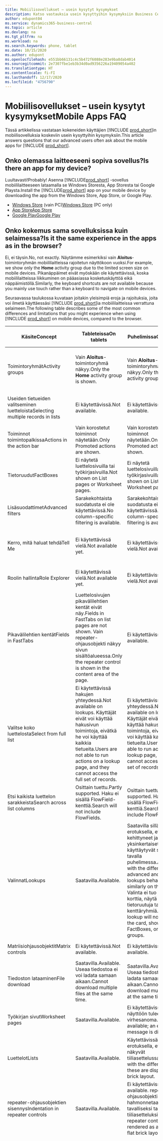 ```yaml
---
title: Mobiilisovellukset – usein kysytyt kysymykset
description: Katso vastauksia usein kysyttyihin kysymyksiin Business Centralin käyttämisestä puhelimessa tai tabletissa.
author: edupont04
ms.service: dynamics365-business-central
ms.topic: article
ms.devlang: na
ms.tgt_pltfrm: na
ms.workload: na
ms.search.keywords: phone, tablet
ms.date: 10/15/2020
ms.author: edupont
ms.openlocfilehash: e551bb66131c4c5b472f6088e283e9ba8dab4014
ms.sourcegitcommit: 2e7307fbe1eb3b34d0ad9356226a19409054a402
ms.translationtype: HT
ms.contentlocale: fi-FI
ms.lasthandoff: 12/17/2020
ms.locfileid: "4756790"
---
```

# <a name="mobile-apps-faq"></a><span data-ttu-id="340c6-103">Mobiilisovellukset – usein kysytyt kysymykset</span><span class="sxs-lookup"><span data-stu-id="340c6-103">Mobile Apps FAQ</span></span>

<span data-ttu-id="340c6-104">Tässä artikkelissa vastataan kokeneiden käyttäjien [!INCLUDE [prod_short](includes/prod_short.md)]in mobiilisovelluksia koskeviin usein kysyttyihin kysymyksiin.</span><span class="sxs-lookup"><span data-stu-id="340c6-104">This article answers questions that our advanced users often ask about the mobile apps for [!INCLUDE [prod_short](includes/prod_short.md)].</span></span>  

## <a name="is-there-an-app-for-my-device"></a><span data-ttu-id="340c6-105">Onko olemassa laitteeseeni sopiva sovellus?</span><span class="sxs-lookup"><span data-stu-id="340c6-105">Is there an app for my device?</span></span>

<span data-ttu-id="340c6-106">Luultavasti!</span><span class="sxs-lookup"><span data-stu-id="340c6-106">Probably!</span></span> <span data-ttu-id="340c6-107">Asenna [!INCLUDE[prod_short](includes/prod_short.md)] -sovellus mobiililaitteeseen lataamalla se Windows Storesta, App Storesta tai Google Playsta.</span><span class="sxs-lookup"><span data-stu-id="340c6-107">Install the [!INCLUDE[prod_short](includes/prod_short.md)] app on your mobile device by downloading the app from the Windows Store, App Store, or Google Play.</span></span>

- <span data-ttu-id="340c6-108">[Windows Store](https://go.microsoft.com/fwlink/?LinkId=734848) (vain PC)</span><span class="sxs-lookup"><span data-stu-id="340c6-108">[Windows Store](https://go.microsoft.com/fwlink/?LinkId=734848) (PC only)</span></span>
- [<span data-ttu-id="340c6-109">App Store</span><span class="sxs-lookup"><span data-stu-id="340c6-109">App Store</span></span>](https://go.microsoft.com/fwlink/?LinkId=734847)
- [<span data-ttu-id="340c6-110">Google Play</span><span class="sxs-lookup"><span data-stu-id="340c6-110">Google Play</span></span>](https://go.microsoft.com/fwlink/?LinkId=734849)

## <a name="is-it-the-same-experience-in-the-apps-as-in-the-browser"></a><span data-ttu-id="340c6-111">Onko kokemus sama sovelluksissa kuin selaimessa?</span><span class="sxs-lookup"><span data-stu-id="340c6-111">Is it the same experience in the apps as in the browser?</span></span>

<span data-ttu-id="340c6-112">Ei, ei täysin.</span><span class="sxs-lookup"><span data-stu-id="340c6-112">No, not exactly.</span></span> <span data-ttu-id="340c6-113">Näytämme esimerkiksi vain **Aloitus**-toimintoryhmän mobiililaitteissa rajoitetun näyttökoon vuoksi.</span><span class="sxs-lookup"><span data-stu-id="340c6-113">For example, we show only the **Home** activity group due to the limited screen size on mobile devices.</span></span> <span data-ttu-id="340c6-114">Pikanäppäimet eivät myöskään ole käytettävissä, koska mobiililaitteissa liikkuminen on pääasiassa kosketuskäyttöä eikä näppäimistöllä.</span><span class="sxs-lookup"><span data-stu-id="340c6-114">Similarly, the keyboard shortcuts are not available because you mainly use touch rather than a keyboard to navigate on mobile devices.</span></span>

<span data-ttu-id="340c6-115">Seuraavassa taulukossa kuvataan joitakin yleisimpiä eroja ja rajoituksia, joita voi ilmetä käyttäessäsi [!INCLUDE [prod_short](includes/prod_short.md)]ia mobiililaitteissa verrattuna selaimeen.</span><span class="sxs-lookup"><span data-stu-id="340c6-115">The following table describes some of the most common differences and limitations that you might experience when using [!INCLUDE [prod_short](includes/prod_short.md)] on mobile devices, compared to the browser.</span></span>

| <span data-ttu-id="340c6-116">Käsite</span><span class="sxs-lookup"><span data-stu-id="340c6-116">Concept</span></span> | <span data-ttu-id="340c6-117">Tableteissa</span><span class="sxs-lookup"><span data-stu-id="340c6-117">On tablets</span></span> | <span data-ttu-id="340c6-118">Puhelimissa</span><span class="sxs-lookup"><span data-stu-id="340c6-118">On phones</span></span> | <span data-ttu-id="340c6-119">Esimerkki selaimesta</span><span class="sxs-lookup"><span data-stu-id="340c6-119">Example from the browser</span></span> |
|--|--|--|--|
| <span data-ttu-id="340c6-120">Toimintoryhmät</span><span class="sxs-lookup"><span data-stu-id="340c6-120">Activity groups</span></span> | <span data-ttu-id="340c6-121">Vain **Aloitus**-toimintoryhmä näkyy.</span><span class="sxs-lookup"><span data-stu-id="340c6-121">Only the **Home** activity group is shown.</span></span> | <span data-ttu-id="340c6-122">Vain **Aloitus**-toimintoryhmä näkyy.</span><span class="sxs-lookup"><span data-stu-id="340c6-122">Only the **Home** activity group is shown.</span></span> | <span data-ttu-id="340c6-123">**Aloitus**- ja **Lähetetyt asiakirjat** `Sales Order Processor` -roolikeskuksessa.</span><span class="sxs-lookup"><span data-stu-id="340c6-123">**Home** and **Posted Documents** on the `Sales Order Processor` Role Center.</span></span> |  |
| <span data-ttu-id="340c6-124">Useiden tietueiden valitseminen luetteloista</span><span class="sxs-lookup"><span data-stu-id="340c6-124">Selecting multiple records in lists</span></span> | <span data-ttu-id="340c6-125">Ei käytettävissä.</span><span class="sxs-lookup"><span data-stu-id="340c6-125">Not available.</span></span> | <span data-ttu-id="340c6-126">Ei käytettävissä.</span><span class="sxs-lookup"><span data-stu-id="340c6-126">Not available.</span></span> | <span data-ttu-id="340c6-127">`Ctrl+A` tai `Ctrl+Click` riveillä luettelossa selaimessa.</span><span class="sxs-lookup"><span data-stu-id="340c6-127">`Ctrl+A` or `Ctrl+Click` on rows in a list in the browser.</span></span> |
| <span data-ttu-id="340c6-128">Toiminnot toimintopalkissa</span><span class="sxs-lookup"><span data-stu-id="340c6-128">Actions in the action bar</span></span> | <span data-ttu-id="340c6-129">Vain korostetut toiminnot näytetään.</span><span class="sxs-lookup"><span data-stu-id="340c6-129">Only Promoted actions are shown.</span></span> | <span data-ttu-id="340c6-130">Vain korostetut toiminnot näytetään.</span><span class="sxs-lookup"><span data-stu-id="340c6-130">Only Promoted actions are shown.</span></span> |  |
| <span data-ttu-id="340c6-131">Tietoruudut</span><span class="sxs-lookup"><span data-stu-id="340c6-131">FactBoxes</span></span> | <span data-ttu-id="340c6-132">Ei näytetä luettelosivuilla tai työkirjasivuilla.</span><span class="sxs-lookup"><span data-stu-id="340c6-132">Not shown on List pages or Worksheet pages.</span></span> | <span data-ttu-id="340c6-133">Ei näytetä luettelosivuilla tai työkirjasivuilla.</span><span class="sxs-lookup"><span data-stu-id="340c6-133">Not shown on List pages or Worksheet pages.</span></span> | <span data-ttu-id="340c6-134">`Customer`-luettelo `Small Business` -roolikeskuksessa.</span><span class="sxs-lookup"><span data-stu-id="340c6-134">`Customer` list on the `Small Business` Role Center.</span></span> |
| <span data-ttu-id="340c6-135">Lisäsuodattimet</span><span class="sxs-lookup"><span data-stu-id="340c6-135">Advanced filters</span></span> | <span data-ttu-id="340c6-136">Sarakekohtaista suodatusta ei ole käytettävissä.</span><span class="sxs-lookup"><span data-stu-id="340c6-136">No column-specific filtering is available.</span></span> | <span data-ttu-id="340c6-137">Sarakekohtaista suodatusta ei ole käytettävissä.</span><span class="sxs-lookup"><span data-stu-id="340c6-137">No column-specific filtering is available.</span></span> | <span data-ttu-id="340c6-138">`Customer`-luettelosivulla.</span><span class="sxs-lookup"><span data-stu-id="340c6-138">On the `Customer` list page.</span></span> |
| <span data-ttu-id="340c6-139">Kerro, mitä haluat tehdä</span><span class="sxs-lookup"><span data-stu-id="340c6-139">Tell Me</span></span> | <span data-ttu-id="340c6-140">Ei käytettävissä vielä.</span><span class="sxs-lookup"><span data-stu-id="340c6-140">Not available yet.</span></span> | <span data-ttu-id="340c6-141">Ei käytettävissä vielä.</span><span class="sxs-lookup"><span data-stu-id="340c6-141">Not available yet.</span></span> | <span data-ttu-id="340c6-142">Lisätietoja: [Sivujen ja tietojen etsiminen Kerro, mitä haluat tehdä -toiminnolla](ui-search.md).</span><span class="sxs-lookup"><span data-stu-id="340c6-142">See [Finding Pages and Information with Tell Me](ui-search.md).</span></span> |  |
| <span data-ttu-id="340c6-143">Roolin hallinta</span><span class="sxs-lookup"><span data-stu-id="340c6-143">Role Explorer</span></span> | <span data-ttu-id="340c6-144">Ei käytettävissä vielä.</span><span class="sxs-lookup"><span data-stu-id="340c6-144">Not available yet.</span></span> | <span data-ttu-id="340c6-145">Ei käytettävissä vielä.</span><span class="sxs-lookup"><span data-stu-id="340c6-145">Not available yet.</span></span> | <span data-ttu-id="340c6-146">Lisätietoja: [Sivujen etsiminen roolienhallinnan avulla](ui-role-explorer.md).</span><span class="sxs-lookup"><span data-stu-id="340c6-146">See [Finding Pages with the Role Explorer](ui-role-explorer.md).</span></span> |
| <span data-ttu-id="340c6-147">Pikavälilehtien kentät</span><span class="sxs-lookup"><span data-stu-id="340c6-147">Fields in FastTabs</span></span> | <span data-ttu-id="340c6-148">Luettelosivujen pikavälilehtien kentät eivät näy.</span><span class="sxs-lookup"><span data-stu-id="340c6-148">Fields in FastTabs on list pages are not shown.</span></span> <span data-ttu-id="340c6-149">Vain repeater-ohjausobjekti näkyy sivun sisältöalueessa.</span><span class="sxs-lookup"><span data-stu-id="340c6-149">Only the repeater control is shown in the content area of the page.</span></span> | <span data-ttu-id="340c6-150">Ei käytettävissä.</span><span class="sxs-lookup"><span data-stu-id="340c6-150">Not available.</span></span> |  |
| <span data-ttu-id="340c6-151">Valitse koko luettelosta</span><span class="sxs-lookup"><span data-stu-id="340c6-151">Select from full list</span></span> | <span data-ttu-id="340c6-152">Ei käytettävissä hakujen yhteydessä.</span><span class="sxs-lookup"><span data-stu-id="340c6-152">Not available on lookups.</span></span> <span data-ttu-id="340c6-153">Käyttäjät eivät voi käyttää hakusivun toimintoja, eivätkä he voi käyttää kaikkia tietueita.</span><span class="sxs-lookup"><span data-stu-id="340c6-153">Users are not able to run actions on a lookup page, and they cannot access the full set of records.</span></span> | <span data-ttu-id="340c6-154">Ei käytettävissä hakujen yhteydessä.</span><span class="sxs-lookup"><span data-stu-id="340c6-154">Not available on lookups.</span></span> <span data-ttu-id="340c6-155">Käyttäjät eivät voi käyttää hakusivun toimintoja, eivätkä he voi käyttää kaikkia tietueita.</span><span class="sxs-lookup"><span data-stu-id="340c6-155">Users are not able to run actions on a lookup page, and they cannot access the full set of records.</span></span> | <span data-ttu-id="340c6-156">`Item Card` -kohdassa, kun valitaan **Perusmittayksikkö**.</span><span class="sxs-lookup"><span data-stu-id="340c6-156">On the `Item Card` when selecting the **Base Units of Measure**.</span></span> |
| <span data-ttu-id="340c6-157">Etsi kaikista luettelon sarakkeista</span><span class="sxs-lookup"><span data-stu-id="340c6-157">Search across list columns</span></span> | <span data-ttu-id="340c6-158">Osittain tuettu.</span><span class="sxs-lookup"><span data-stu-id="340c6-158">Partly supported.</span></span> <span data-ttu-id="340c6-159">Haku ei sisällä FlowField-kenttiä.</span><span class="sxs-lookup"><span data-stu-id="340c6-159">Search will not include FlowFields.</span></span> | <span data-ttu-id="340c6-160">Osittain tuettu.</span><span class="sxs-lookup"><span data-stu-id="340c6-160">Partly supported.</span></span> <span data-ttu-id="340c6-161">Haku ei sisällä FlowField-kenttiä.</span><span class="sxs-lookup"><span data-stu-id="340c6-161">Search will not include FlowFields.</span></span> | <span data-ttu-id="340c6-162">Katso esimerkkejä `Customers`-luettelosivulta.</span><span class="sxs-lookup"><span data-stu-id="340c6-162">See examples on the `Customers` list page.</span></span> |
| <span data-ttu-id="340c6-163">Valinnat</span><span class="sxs-lookup"><span data-stu-id="340c6-163">Lookups</span></span> | <span data-ttu-id="340c6-164">Saatavilla.</span><span class="sxs-lookup"><span data-stu-id="340c6-164">Available.</span></span> | <span data-ttu-id="340c6-165">Saatavilla sillä erotuksella, että kehittyneet ja yksinkertaiset valinnat käyttäytyvät samalla tavalla puhelimessa.</span><span class="sxs-lookup"><span data-stu-id="340c6-165">Available, with the difference that advanced and simple lookups behave similarly on the phone.</span></span> <span data-ttu-id="340c6-166">Valinta ei tuo näyttöön korttia, näytä tietoruutuja tai mitään kenttäryhmiä.</span><span class="sxs-lookup"><span data-stu-id="340c6-166">The lookup will not bring up the card, show FactBoxes, or any field groups.</span></span> | <span data-ttu-id="340c6-167">Katso esimerkkejä `Customer Card`-sivulta.</span><span class="sxs-lookup"><span data-stu-id="340c6-167">See examples on the `Customer Card` page.</span></span> |
| <span data-ttu-id="340c6-168">Matriisiohjausobjektit</span><span class="sxs-lookup"><span data-stu-id="340c6-168">Matrix controls</span></span> | <span data-ttu-id="340c6-169">Ei käytettävissä.</span><span class="sxs-lookup"><span data-stu-id="340c6-169">Not available.</span></span> | <span data-ttu-id="340c6-170">Ei käytettävissä.</span><span class="sxs-lookup"><span data-stu-id="340c6-170">Not available.</span></span> | <span data-ttu-id="340c6-171">Katso esimerkki kohdassa `G/L Budget`.</span><span class="sxs-lookup"><span data-stu-id="340c6-171">See example in `G/L Budget`.</span></span> |
| <span data-ttu-id="340c6-172">Tiedoston lataaminen</span><span class="sxs-lookup"><span data-stu-id="340c6-172">File download</span></span> | <span data-ttu-id="340c6-173">Saatavilla.</span><span class="sxs-lookup"><span data-stu-id="340c6-173">Available.</span></span> <span data-ttu-id="340c6-174">Useaa tiedostoa ei voi ladata samaan aikaan.</span><span class="sxs-lookup"><span data-stu-id="340c6-174">Cannot download multiple files at the same time.</span></span> | <span data-ttu-id="340c6-175">Saatavilla.</span><span class="sxs-lookup"><span data-stu-id="340c6-175">Available.</span></span> <span data-ttu-id="340c6-176">Useaa tiedostoa ei voi ladata samaan aikaan.</span><span class="sxs-lookup"><span data-stu-id="340c6-176">Cannot download multiple files at the same time.</span></span> | <span data-ttu-id="340c6-177">`Trial Balance` -raportti **Tulosta Exceliin** -valintaruudussa.</span><span class="sxs-lookup"><span data-stu-id="340c6-177">`Trial Balance` report in the **Print to Excel** check box.</span></span> |
| <span data-ttu-id="340c6-178">Työkirjan sivut</span><span class="sxs-lookup"><span data-stu-id="340c6-178">Worksheet pages</span></span> | <span data-ttu-id="340c6-179">Saatavilla.</span><span class="sxs-lookup"><span data-stu-id="340c6-179">Available.</span></span> | <span data-ttu-id="340c6-180">Ei käytettävissä; näyttöön tulee virhesanoma.</span><span class="sxs-lookup"><span data-stu-id="340c6-180">Not available; an error message is displayed.</span></span> | <span data-ttu-id="340c6-181">`Sales Price` -työkirja tai `Cash Flow` -työkirja.</span><span class="sxs-lookup"><span data-stu-id="340c6-181">`Sales Price` Worksheet or `Cash Flow` Worksheet.</span></span> |
| <span data-ttu-id="340c6-182">Luettelot</span><span class="sxs-lookup"><span data-stu-id="340c6-182">Lists</span></span> | <span data-ttu-id="340c6-183">Saatavilla.</span><span class="sxs-lookup"><span data-stu-id="340c6-183">Available.</span></span> | <span data-ttu-id="340c6-184">Käytettävissä sillä erotuksella, että nämä näkyvät tiiliasettelussa.</span><span class="sxs-lookup"><span data-stu-id="340c6-184">Available, with the difference that these are displayed in a brick layout.</span></span> | <span data-ttu-id="340c6-185">Asiakkaat- tai Myyntitilaukset-sivut.</span><span class="sxs-lookup"><span data-stu-id="340c6-185">Customers or Sales Orders pages.</span></span> |
| <span data-ttu-id="340c6-186">repeater-ohjausobjektien sisennys</span><span class="sxs-lookup"><span data-stu-id="340c6-186">Indentation in repeater controls</span></span> | <span data-ttu-id="340c6-187">Saatavilla.</span><span class="sxs-lookup"><span data-stu-id="340c6-187">Available.</span></span> | <span data-ttu-id="340c6-188">Ei käytettävissä.</span><span class="sxs-lookup"><span data-stu-id="340c6-188">Not available.</span></span> <span data-ttu-id="340c6-189">repeater-ohjausobjekti hahmonnetaan tavalliseksi tasaiseksi tiiliasetteluksi.</span><span class="sxs-lookup"><span data-stu-id="340c6-189">The repeater control will be rendered as a regular flat brick layout.</span></span> | <span data-ttu-id="340c6-190">Tilikartta- ja Yhteyshenkilöluettelo-sivut.</span><span class="sxs-lookup"><span data-stu-id="340c6-190">Chart of Accounts and Contacts List pages.</span></span> |
| <span data-ttu-id="340c6-191">Automaattinen syötteen kohdistus sivun ensimmäiseen muokattavaan kenttään</span><span class="sxs-lookup"><span data-stu-id="340c6-191">Automatic input focus on first editable field of a page</span></span> | <span data-ttu-id="340c6-192">Ei käytettävissä.</span><span class="sxs-lookup"><span data-stu-id="340c6-192">Not available.</span></span> | <span data-ttu-id="340c6-193">Ei käytettävissä.</span><span class="sxs-lookup"><span data-stu-id="340c6-193">Not available.</span></span> | <span data-ttu-id="340c6-194">`Customer Card` -sivu.</span><span class="sxs-lookup"><span data-stu-id="340c6-194">`Customer Card` page.</span></span><BR /><BR /><span data-ttu-id="340c6-195">Kohdistus siirtyy selaimessa automaattisesti ensimmäiseen muokattavaan kenttään (esimerkiksi `Name`-kenttään), jolloin arvoa voi muuttaa heti.</span><span class="sxs-lookup"><span data-stu-id="340c6-195">In the browser, focus will automatically be on the first editable field (such as the `Name` field), enabling you to change the value right away.</span></span><BR /><BR /><span data-ttu-id="340c6-196">Tablet- ja puhelinsovelluksissa tämä kenttä ei ole kohdistuksessa. Sen sijaan sinun täytyy valita kenttä manuaalisesti ensin, jotta voit tehdä muutoksia.</span><span class="sxs-lookup"><span data-stu-id="340c6-196">In the tablet and phone apps, this field will not be in focus; instead, you will have to manually select the field first in order to make changes.</span></span>|

## <a name="is-it-the-same-experience-on-tables-and-phones"></a><span data-ttu-id="340c6-197">Onko sama kokemus tableteissa ja puhelimissa?</span><span class="sxs-lookup"><span data-stu-id="340c6-197">Is it the same experience on tables and phones?</span></span>

<span data-ttu-id="340c6-198">Melkein, mutta ei aivan.</span><span class="sxs-lookup"><span data-stu-id="340c6-198">Almost, but not quite.</span></span> <span data-ttu-id="340c6-199">Katso luettelo [Onko kokemus sama sovelluksissa kuin selaimessa?](#is-it-the-same-experience-in-the-apps-as-in-the-browser) -osassa.</span><span class="sxs-lookup"><span data-stu-id="340c6-199">See the list in the [Is it the same experience in the apps as in the browser?](#is-it-the-same-experience-in-the-apps-as-in-the-browser) section.</span></span>  

## <a name="can-i-connect-the-app-to-our-on-premises-solution"></a><span data-ttu-id="340c6-200">Voinko liittää sovelluksen paikalliseen ratkaisuun?</span><span class="sxs-lookup"><span data-stu-id="340c6-200">Can I connect the app to our on-premises solution?</span></span>

<span data-ttu-id="340c6-201">Kyllä saat.</span><span class="sxs-lookup"><span data-stu-id="340c6-201">Yes, you can!</span></span> <span data-ttu-id="340c6-202">Se on hieman erilainen tapa kirjautua sisään, siinä kaikki.</span><span class="sxs-lookup"><span data-stu-id="340c6-202">It's a slightly different way to signing in, that's all.</span></span> <span data-ttu-id="340c6-203">Lisätietoja on kohdassa [Business Central on-premises -version käyttäminen](install-mobile-app.md#using-business-central-on-premises).</span><span class="sxs-lookup"><span data-stu-id="340c6-203">For more information, see [Using Business Central on-premises?](install-mobile-app.md#using-business-central-on-premises).</span></span>  

## <a name="see-also"></a><span data-ttu-id="340c6-204">Katso myös .</span><span class="sxs-lookup"><span data-stu-id="340c6-204">See also</span></span>

[<span data-ttu-id="340c6-205">Business Central -sovelluksen hakeminen mobiililaitteeseen</span><span class="sxs-lookup"><span data-stu-id="340c6-205">Getting Business Central on Your Mobile Device</span></span>](install-mobile-app.md)  
[<span data-ttu-id="340c6-206">Business Central -sovelluksen asentaminen Microsoft Teamsiin</span><span class="sxs-lookup"><span data-stu-id="340c6-206">Install the Business Central App for Microsoft Teams</span></span>](across-install-app-for-teams.md)  
